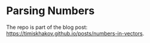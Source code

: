 # Parsing Numbers

The repo is part of the blog post: https://timiskhakov.github.io/posts/numbers-in-vectors.
